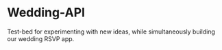 # Wedding-API

Test-bed for experimenting with new ideas, while simultaneously building our wedding RSVP app.
